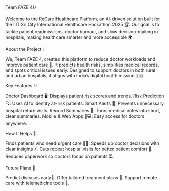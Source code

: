 Team FAZE 4!⚡

Welcome to the ReCare Healthcare Platform, an AI-driven solution built for the IIIT Sri City International Healthcare Hackathon 2025 🏆. Our goal is to tackle patient readmissions, doctor burnout, and slow decision-making in hospitals, making healthcare smarter and more accessible 🌍.


About the Project ℹ️

We, Team FAZE 4, created this platform to reduce doctor workloads and improve patient care 💙. It predicts health risks, simplifies medical records, and spots critical issues early. Designed to support doctors in both rural and urban hospitals, it aligns with India’s digital health mission 🇮🇳.

Key Features ✨

Doctor Dashboard 🖥️: Displays patient risk scores and trends.
Risk Prediction 🔍: Uses AI to identify at-risk patients.
Smart Alerts 🚨: Prevents unnecessary hospital return visits.
Record Summaries 📝: Turns medical notes into short, clear summaries.
Mobile & Web Apps 📱💻: Easy access for doctors anywhere.

How It Helps 🌟

Finds patients who need urgent care 👩‍⚕️.
Speeds up doctor decisions with clear insights ⚡.
Cuts repeat hospital visits for better patient comfort 🛌.
Reduces paperwork so doctors focus on patients ⏳.

Future Plans 🔮

Predict diseases early🧠.
Offer tailored treatment plans 🎯.
Support remote care with telemedicine tools 📡.
